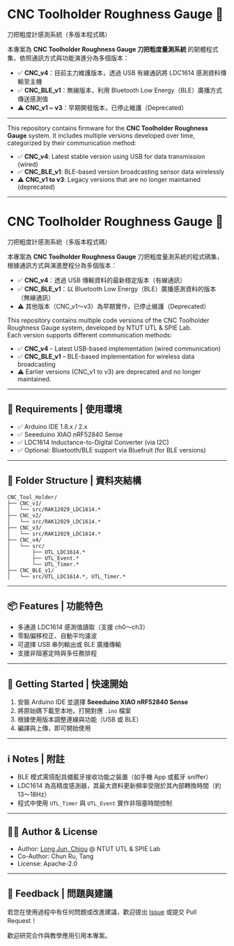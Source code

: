 # CNC Toolholder Roughness Gauge 📏  
刀把粗度計感測系統（多版本程式碼）

本專案為 **CNC Toolholder Roughness Gauge 刀把粗度量測系統** 的韌體程式集，依照通訊方式與功能演進分為多個版本：

- ✅ **CNC_v4**：目前主力維護版本，透過 USB 有線通訊將 LDC1614 感測資料傳輸至主機
- ✅ **CNC_BLE_v1**：無線版本，利用 Bluetooth Low Energy（BLE）廣播方式傳送感測值
- ⚠️ **CNC_v1 ~ v3**：早期開發版本，已停止維護（Deprecated）

---

This repository contains firmware for the **CNC Toolholder Roughness Gauge** system. It includes multiple versions developed over time, categorized by their communication method:

- ✅ **CNC_v4**: Latest stable version using USB for data transmission (wired)
- ✅ **CNC_BLE_v1**: BLE-based version broadcasting sensor data wirelessly
- ⚠️ **CNC_v1 to v3**: Legacy versions that are no longer maintained (deprecated)

---

# CNC Toolholder Roughness Gauge 📏  
刀把粗度計感測系統（多版本程式碼）

本專案為 **CNC Toolholder Roughness Gauge** 刀把粗度量測系統的程式碼集，根據通訊方式與演進歷程分為多個版本：  

- ✅ **CNC_v4**：透過 USB 傳輸資料的最新穩定版本（有線通訊）  
- ✅ **CNC_BLE_v1**：以 Bluetooth Low Energy（BLE）廣播感測資料的版本（無線通訊）  
- ⚠️ 其他版本（CNC_v1～v3）為早期實作，已停止維護（Deprecated）

This repository contains multiple code versions of the CNC Toolholder Roughness Gauge system, developed by NTUT UTL & SPIE Lab.  
Each version supports different communication methods:

- ✅ **CNC_v4** – Latest USB-based implementation (wired communication)  
- ✅ **CNC_BLE_v1** – BLE-based implementation for wireless data broadcasting  
- ⚠️ Earlier versions (CNC_v1 to v3) are deprecated and no longer maintained.

---

## 🧰 Requirements | 使用環境

- ✅ Arduino IDE 1.8.x / 2.x
- ✅ Seeeduino XIAO nRF52840 Sense
- ✅ LDC1614 Inductance-to-Digital Converter (via I2C)
- ✅ Optional: Bluetooth/BLE support via Bluefruit (for BLE versions)

---

## 📁 Folder Structure | 資料夾結構

```
CNC_Tool_Holder/
├── CNC_v1/
│   └── src/RAK12029_LDC1614.*
├── CNC_v2/
│   └── src/RAK12029_LDC1614.*
├── CNC_v3/
│   └── src/RAK12029_LDC1614.*
├── CNC_v4/
│   └── src/
│       ├── UTL_LDC1614.*
│       ├── UTL_Event.*
│       └── UTL_Timer.*
├── CNC_BLE_v1/
│   └── src/UTL_LDC1614.*, UTL_Timer.*
```

---

## 📦 Features | 功能特色

- 多通道 LDC1614 感測值讀取（支援 ch0～ch3）
- 零點偏移校正、自動平均濾波
- 可選擇 USB 串列輸出或 BLE 廣播傳輸
- 支援非阻塞定時與多任務排程

---

## 🚀 Getting Started | 快速開始

1. 安裝 Arduino IDE 並選擇 **Seeeduino XIAO nRF52840 Sense**
2. 將原始碼下載至本地，打開對應 `.ino` 檔案
3. 根據使用版本調整連線與功能（USB 或 BLE）
4. 編譯與上傳，即可開始使用

---

## ℹ️ Notes | 附註

- BLE 模式需搭配具備藍牙接收功能之裝置（如手機 App 或藍牙 sniffer）  
- LDC1614 為高精度感測器，其最大資料更新頻率受限於其內部轉換時間（約 13～18Hz）  
- 程式中使用 `UTL_Timer` 與 `UTL_Event` 實作非阻塞時間控制

---

## 👨‍💻 Author & License

- Author: [Long Jun, Chiou](https://github.com/Long-Jun) @ NTUT UTL & SPIE Lab  
- Co-Author: Chun Ru, Tang  
- License: Apache-2.0

---

## 💬 Feedback | 問題與建議

若您在使用過程中有任何問題或改進建議，歡迎提出 [Issue](https://github.com/Long-Jun/CNC_Tool_Holder/issues) 或提交 Pull Request！

歡迎研究合作與教學應用引用本專案。
